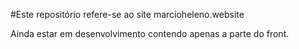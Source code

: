 #Este repositório refere-se ao site marcioheleno.website 

Ainda estar em desenvolvimento contendo apenas a parte do front. 
